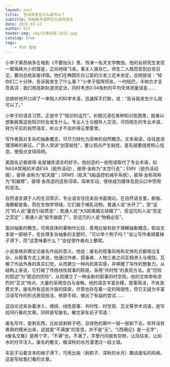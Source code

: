 ```yaml
---
layout: post
title:  告诉我发生什么就可以了
subtitle: 将抽象术语转化为自然语言
date: 2022-03-12
author: KCY
header-img: img/文章标题-2021.jpg
catalog: true
tags:
    - 写作 营销
---
```

小李子莱昂纳多在电影《不要抬头》里，饰演一名天文学教授。他的女研究生发现一颗珠峰大小的彗星，正向地球飞来。事关人类存亡，师生二人既而受到白宫召见，要向总统呈报详情。他们在椭圆形办公室的沙发上还未坐定，总统就说：“给你们二十分钟，告诉我发生了什么事？”小李子临阵慌张，一时结巴，半晌方才支吾其词：我们用高斯轨道测定法，同时考虑0.04角秒的平均天体测量误差……

总统听他开口讲了一串恼人的科学术语，迅速挥手打断，说：“告诉我发生什么就可以了。”

小李子的语言习惯，正是中了“知识的诅咒”。长期沉浸在某种知识氛围里，就难以想象脱离这些知识时会发生什么。专业人士与圈外人交流，可将陌生的专业术语，转为平实的自然语言，听众才不会听得云里雾里。

写作者面对复杂的抽象概念，可尽力转化为简单的自然概念。文本易读，往往是说理清晰的表征。广告人常讲“创意粘性”，要让观点产生粘性，首先就要提炼核心信息，使观点变得简明。

美国名记者彼得·金是锤炼语言的好手。他创造的一些短语取代了专业术语，如NASA常用的术语EVA（舱外活动），彼得·金称为“太空行走”；EMV（舱外活动服），彼得·金称为“航天服”；SRMS（航天飞船遥控机械手系统），彼得·金称简称为“机器臂”。彼得·金改造的这些词语，简单生动，很快成为媒体及民众口中惯用的说法。

自然语言源于人的生活常识，专业语言往往来自书面理论。在自然语言里，鲸鱼、海豚都是鱼，而在生物学领域，它们属于哺乳动物。普通人说“水开了”，受“诅咒”的人说“量变引起质变”；普通人说“大S刚离婚又结婚了”，受诅咒的人说“否定之否定”；普通人说“股市崩盘了”，受诅咒的人说“物极必反”。

面对抽象的概念，可用具体的事物作比较，善用比喻有助于理解抽象概念。假设文本是一部梯子，在处理复杂抽象的主题时，“可以举个例子吗？”会让写作者顺着梯子滑下，而“这意味着什么？”会促使作者向上攀爬。

小说家格非撰文论废名作品的意义，他说：废名的叙事风格和文体形式都相当复杂，从叙事方式上来说，他通过作者、叙事者、人物三者之间互相渗入与缠绕，瓦解了作品外表的真实幻觉，从而建立一种内的真实感，并唤醒了写作的想象力。从结构上来说，它打破了传统线性叙事的陈规，采用“共时性”的表现方法，变“历险的叙述”为“叙述的历险”，从而建立了一种全新的叙事的时空观。他的文体带有浓烈的“互文”特点，大量的采用空白与省略，他的语言丰富杂糅，叙事简洁，不肯浪费文字。废名所有这些方面的探索，尽管也存在着一定的局限性，但它无疑为丰富汉语写作的形式表现技法、修辞手段，做出了有益的尝试……

这段论述夹杂着渗入、缠绕、线性叙事、共时性、时空观、互文等学术词语，是写给同行看的文章。同样是写废名，散文家车前子写道：

废名写作，是剥东西，比如说剥粽子吧，豆绿色的箬叶一层一层剥下去，却并没有煮熟的糯米出来，这就是“不满旗”的意思，并不是“无”。“《西厢记》是一无字”，《废名文集》是两个字，“不满”也。不满了，字里行间就有空隙，让风往来，让如水的月华注入。废名的散文，像深秋的水月漫漶过一段土墙。

车前子沿着文本的梯子滑下，巧用比喻（剥粽子、深秋的水月）趣谈废名的风格。这是写给我们看的文章。
